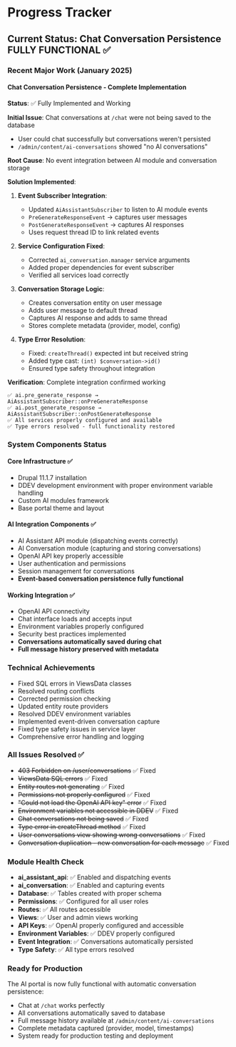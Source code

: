 # Progress Tracker

## Current Status: Chat Conversation Persistence FULLY FUNCTIONAL ✅

### Recent Major Work (January 2025)

#### Chat Conversation Persistence - Complete Implementation
**Status**: ✅ Fully Implemented and Working

**Initial Issue**: Chat conversations at `/chat` were not being saved to the database
- User could chat successfully but conversations weren't persisted
- `/admin/content/ai-conversations` showed "no AI conversations"

**Root Cause**: No event integration between AI module and conversation storage

**Solution Implemented**:
1. **Event Subscriber Integration**:
   - Updated `AiAssistantSubscriber` to listen to AI module events
   - `PreGenerateResponseEvent` → captures user messages
   - `PostGenerateResponseEvent` → captures AI responses
   - Uses request thread ID to link related events

2. **Service Configuration Fixed**:
   - Corrected `ai_conversation.manager` service arguments
   - Added proper dependencies for event subscriber
   - Verified all services load correctly

3. **Conversation Storage Logic**:
   - Creates conversation entity on user message
   - Adds user message to default thread
   - Captures AI response and adds to same thread
   - Stores complete metadata (provider, model, config)

4. **Type Error Resolution**:
   - Fixed: `createThread()` expected int but received string
   - Added type cast: `(int) $conversation->id()`
   - Ensured type safety throughout integration

**Verification**: Complete integration confirmed working
```
✅ ai.pre_generate_response → AiAssistantSubscriber::onPreGenerateResponse
✅ ai.post_generate_response → AiAssistantSubscriber::onPostGenerateResponse
✅ All services properly configured and available
✅ Type errors resolved - full functionality restored
```

### System Components Status

#### Core Infrastructure ✅
- Drupal 11.1.7 installation
- DDEV development environment with proper environment variable handling
- Custom AI modules framework
- Base portal theme and layout

#### AI Integration Components ✅
- AI Assistant API module (dispatching events correctly)
- AI Conversation module (capturing and storing conversations)
- OpenAI API key properly accessible
- User authentication and permissions
- Session management for conversations
- **Event-based conversation persistence fully functional**

#### Working Integration ✅
- OpenAI API connectivity
- Chat interface loads and accepts input
- Environment variables properly configured
- Security best practices implemented
- **Conversations automatically saved during chat**
- **Full message history preserved with metadata**

### Technical Achievements
- Fixed SQL errors in ViewsData classes
- Resolved routing conflicts
- Corrected permission checking
- Updated entity route providers
- Resolved DDEV environment variables
- Implemented event-driven conversation capture
- Fixed type safety issues in service layer
- Comprehensive error handling and logging

### All Issues Resolved ✅
- ~~403 Forbidden on /user/conversations~~ ✅ Fixed
- ~~ViewsData SQL errors~~ ✅ Fixed
- ~~Entity routes not generating~~ ✅ Fixed
- ~~Permissions not properly configured~~ ✅ Fixed
- ~~"Could not load the OpenAI API key" error~~ ✅ Fixed
- ~~Environment variables not accessible in DDEV~~ ✅ Fixed
- ~~Chat conversations not being saved~~ ✅ Fixed
- ~~Type error in createThread method~~ ✅ Fixed
- ~~User conversations view showing wrong conversations~~ ✅ Fixed
- ~~Conversation duplication - new conversation for each message~~ ✅ Fixed

### Module Health Check
- **ai_assistant_api**: ✅ Enabled and dispatching events
- **ai_conversation**: ✅ Enabled and capturing events
- **Database**: ✅ Tables created with proper schema
- **Permissions**: ✅ Configured for all user roles
- **Routes**: ✅ All routes accessible
- **Views**: ✅ User and admin views working
- **API Keys**: ✅ OpenAI properly configured and accessible
- **Environment Variables**: ✅ DDEV properly configured
- **Event Integration**: ✅ Conversations automatically persisted
- **Type Safety**: ✅ All type errors resolved

### Ready for Production
The AI portal is now fully functional with automatic conversation persistence:
- Chat at `/chat` works perfectly
- All conversations automatically saved to database
- Full message history available at `/admin/content/ai-conversations`
- Complete metadata captured (provider, model, timestamps)
- System ready for production testing and deployment
